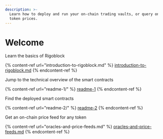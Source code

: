 ```yaml
---
description: >-
  Learn how to deploy and run your on-chain trading vaults, or query on-chain
  token prices.
---
```


# Welcome

Learn the basics of Rigoblock

{% content-ref url="introduction-to-rigoblock.md" %}
[introduction-to-rigoblock.md](introduction-to-rigoblock.md)
{% endcontent-ref %}

Jump to the technical overview of the smart contracts

{% content-ref url="readme-1/" %}
[readme-1](readme-1/)
{% endcontent-ref %}

Find the deployed smart contracts

{% content-ref url="readme-2/" %}
[readme-2](readme-2/)
{% endcontent-ref %}

Get an on-chain price feed for any token

{% content-ref url="oracles-and-price-feeds.md" %}
[oracles-and-price-feeds.md](oracles-and-price-feeds.md)
{% endcontent-ref %}
